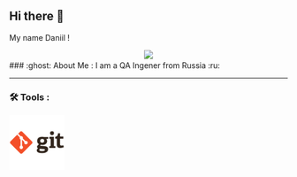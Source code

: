 ## Hi there 👋
My name Daniil !
<div id="header" align="center">
  <img src="https://media.giphy.com/media/v1.Y2lkPTc5MGI3NjExYzNkODBmemt3NDN3bDMzbzd4djNoOTNhNjZjOWl0emt2bnJrbzg4biZlcD12MV9naWZzX3NlYXJjaCZjdD1n/3o7WTL4qQCbbLLV2Pm/giphy.gif" width="200"/>
</div>
### :ghost: About Me :
I am a QA Ingener from Russia :ru:

---

### :hammer_and_wrench: Tools :
<div>
<img src="https://github.com/devicons/devicon/blob/master/icons/git/git-original-wordmark.svg" title="Git" **alt="Git" width="100" height="100"/>
</div>
<!--
**scrvmv/scrvmv** is a ✨ _special_ ✨ repository because its `README.md` (this file) appears on your GitHub profile.

Here are some ideas to get you started:

- 🔭 I’m currently working on ...
- 🌱 I’m currently learning ...
- 👯 I’m looking to collaborate on ...
- 🤔 I’m looking for help with ...
- 💬 Ask me about ...
- 📫 How to reach me: ...
- 😄 Pronouns: ...
- ⚡ Fun fact: ...
-->
